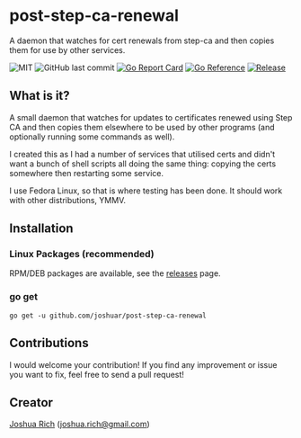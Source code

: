 # post-step-ca-renewal
A daemon that watches for cert renewals from step-ca and then copies them for use by other services.

![MIT](https://img.shields.io/github/license/joshuar/post-step-ca-renewal)
![GitHub last commit](https://img.shields.io/github/last-commit/joshuar/post-step-ca-renewal)
[![Go Report Card](https://goreportcard.com/badge/github.com/joshuar/post-step-ca-renewal?style=flat-square)](https://goreportcard.com/report/github.com/joshuar/post-step-ca-renewal)
[![Go Reference](https://pkg.go.dev/badge/github.com/joshuar/post-step-ca-renewal.svg)](https://pkg.go.dev/github.com/joshuar/post-step-ca-renewal)
[![Release](https://img.shields.io/github/release/joshuar/post-step-ca-renewal.svg?style=flat-square)](https://github.com/joshuar/post-step-ca-renewal/releases/latest)

## What is it?
A small daemon that watches for updates to certificates renewed using Step CA and then copies them elsewhere to be used by other programs (and optionally running some commands as well).

I created this as I had a number of services that utilised certs and didn't want a bunch of shell scripts all doing the same thing: copying the certs somewhere then restarting some service.

I use Fedora Linux, so that is where testing has been done. It should work with other distributions, YMMV.

## Installation

### Linux Packages (recommended)

RPM/DEB packages are available, see the [releases](https://github.com/joshuar/post-step-ca-renewal/releases) page.

### go get
```shell
go get -u github.com/joshuar/post-step-ca-renewal
```

## Contributions

I would welcome your contribution! If you find any improvement or issue you want
to fix, feel free to send a pull request!

## Creator

[Joshua Rich](https://github.com/joshuar) (joshua.rich@gmail.com)
